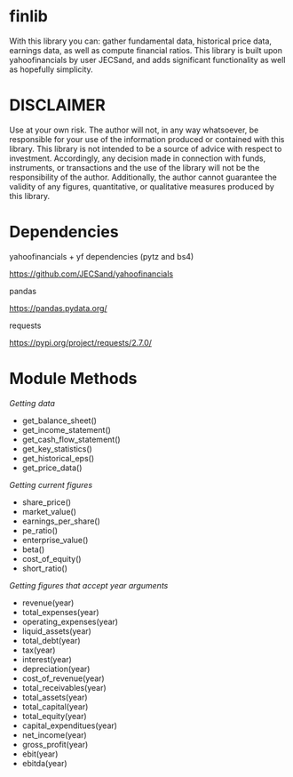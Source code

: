 # finlib
With this library you can: gather fundamental data, historical price data, earnings data, as well as compute financial ratios. This library is built upon yahoofinancials by user JECSand, and adds significant functionality as well as hopefully simplicity.

# DISCLAIMER
Use at your own risk. The author will not, in any way whatsoever, be responsible for your use of the information produced or contained with this library. This library is not intended to be a source of advice with respect to investment. Accordingly, any decision made in connection with funds, instruments, or transactions and the use of the library will not be the responsibility of the author. Additionally, the author cannot guarantee the validity of any figures, quantitative, or qualitative measures produced by this library.

# Dependencies
yahoofinancials + yf dependencies (pytz and bs4)

https://github.com/JECSand/yahoofinancials

pandas

https://pandas.pydata.org/

requests

https://pypi.org/project/requests/2.7.0/


# Module Methods

*Getting data*

- get_balance_sheet()
- get_income_statement()
- get_cash_flow_statement()
- get_key_statistics()
- get_historical_eps()
- get_price_data()

*Getting current figures*

- share_price()
- market_value()
- earnings_per_share()
- pe_ratio()
- enterprise_value()
- beta()
- cost_of_equity()
- short_ratio()

*Getting figures that accept year arguments*

- revenue(year)
- total_expenses(year)
- operating_expenses(year)
- liquid_assets(year)
- total_debt(year)
- tax(year)
- interest(year)
- depreciation(year)
- cost_of_revenue(year)
- total_receivables(year)
- total_assets(year)
- total_capital(year)
- total_equity(year)
- capital_expenditues(year)
- net_income(year)
- gross_profit(year)
- ebit(year)
- ebitda(year)


